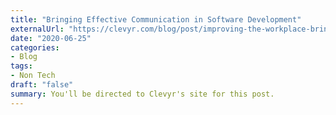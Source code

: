 ```yaml
---
title: "Bringing Effective Communication in Software Development"
externalUrl: "https://clevyr.com/blog/post/improving-the-workplace-bringing-effective-communication-in-software-development"
date: "2020-06-25"
categories:
- Blog
tags:
- Non Tech
draft: "false"
summary: You'll be directed to Clevyr's site for this post.
---
```

